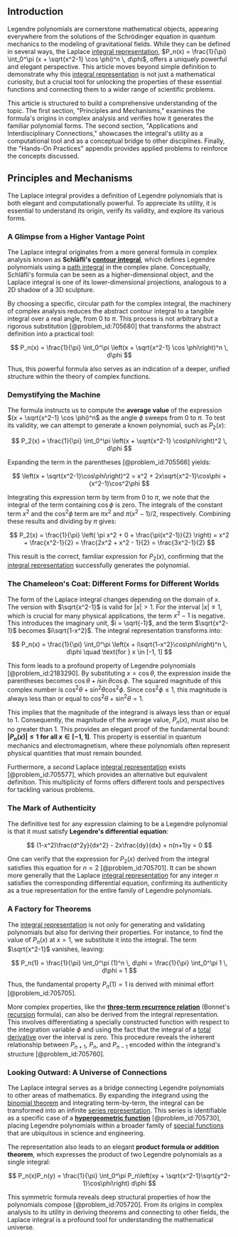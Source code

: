 ## Introduction
Legendre polynomials are cornerstone mathematical objects, appearing everywhere from the solutions of the Schrödinger equation in quantum mechanics to the modeling of gravitational fields. While they can be defined in several ways, the Laplace [integral representation](@article_id:197856), $P_n(x) = \frac{1}{\pi} \int_0^\pi (x + \sqrt{x^2-1} \cos \phi)^n \, d\phi$, offers a uniquely powerful and elegant perspective. This article moves beyond simple definition to demonstrate why this [integral representation](@article_id:197856) is not just a mathematical curiosity, but a crucial tool for unlocking the properties of these essential functions and connecting them to a wider range of scientific problems.

This article is structured to build a comprehensive understanding of the topic. The first section, "Principles and Mechanisms," examines the formula's origins in complex analysis and verifies how it generates the familiar polynomial forms. The second section, "Applications and Interdisciplinary Connections," showcases the integral's utility as a computational tool and as a conceptual bridge to other disciplines. Finally, the "Hands-On Practices" appendix provides applied problems to reinforce the concepts discussed.

## Principles and Mechanisms

The Laplace integral provides a definition of Legendre polynomials that is both elegant and computationally powerful. To appreciate its utility, it is essential to understand its origin, verify its validity, and explore its various forms.

### A Glimpse from a Higher Vantage Point

The Laplace integral originates from a more general formula in complex analysis known as **Schläfli's [contour integral](@article_id:164220)**, which defines Legendre polynomials using a [path integral](@article_id:142682) in the complex plane. Conceptually, Schläfli's formula can be seen as a higher-dimensional object, and the Laplace integral is one of its lower-dimensional projections, analogous to a 2D shadow of a 3D sculpture.

By choosing a specific, circular path for the complex integral, the machinery of complex analysis reduces the abstract contour integral to a tangible integral over a real angle, from $0$ to $\pi$. This process is not arbitrary but a rigorous substitution [@problem_id:705680] that transforms the abstract definition into a practical tool:

$$
P_n(x) = \frac{1}{\pi} \int_0^\pi \left(x + \sqrt{x^2-1} \cos \phi\right)^n \, d\phi
$$

Thus, this powerful formula also serves as an indication of a deeper, unified structure within the theory of complex functions.

### Demystifying the Machine

The formula instructs us to compute the **average value** of the expression $(x + \sqrt{x^2-1} \cos \phi)^n$ as the angle $\phi$ sweeps from $0$ to $\pi$. To test its validity, we can attempt to generate a known polynomial, such as $P_2(x)$:

$$
P_2(x) = \frac{1}{\pi} \int_0^\pi \left(x + \sqrt{x^2-1} \cos\phi\right)^2 \, d\phi
$$

Expanding the term in the parentheses [@problem_id:705566] yields:

$$
\left(x + \sqrt{x^2-1}\cos\phi\right)^2 = x^2 + 2x\sqrt{x^2-1}\cos\phi + (x^2-1)\cos^2\phi
$$

Integrating this expression term by term from $0$ to $\pi$, we note that the integral of the term containing $\cos\phi$ is zero. The integrals of the constant term $x^2$ and the $\cos^2\phi$ term are $\pi x^2$ and $\pi(x^2-1)/2$, respectively. Combining these results and dividing by $\pi$ gives:

$$
P_2(x) = \frac{1}{\pi} \left( \pi x^2 + 0 + \frac{\pi(x^2-1)}{2} \right) = x^2 + \frac{x^2-1}{2} = \frac{2x^2 + x^2 - 1}{2} = \frac{3x^2-1}{2}
$$

This result is the correct, familiar expression for $P_2(x)$, confirming that the [integral representation](@article_id:197856) successfully generates the polynomial.

### The Chameleon's Coat: Different Forms for Different Worlds

The form of the Laplace integral changes depending on the domain of $x$. The version with $\sqrt{x^2-1}$ is valid for $|x| > 1$. For the interval $|x| \leq 1$, which is crucial for many physical applications, the term $x^2-1$ is negative. This introduces the imaginary unit, $i = \sqrt{-1}$, and the term $\sqrt{x^2-1}$ becomes $i\sqrt{1-x^2}$. The integral representation transforms into:

$$
P_n(x) = \frac{1}{\pi} \int_0^\pi \left(x + i\sqrt{1-x^2}\cos\phi\right)^n \, d\phi \quad \text{for } x \in [-1, 1]
$$

This form leads to a profound property of Legendre polynomials [@problem_id:2183290]. By substituting $x = \cos\theta$, the expression inside the parentheses becomes $\cos\theta + i\sin\theta\cos\phi$. The squared magnitude of this complex number is $\cos^2\theta + \sin^2\theta \cos^2\phi$. Since $\cos^2\phi \leq 1$, this magnitude is always less than or equal to $\cos^2\theta + \sin^2\theta = 1$.

This implies that the magnitude of the integrand is always less than or equal to 1. Consequently, the magnitude of the average value, $P_n(x)$, must also be no greater than 1. This provides an elegant proof of the fundamental bound: **$|P_n(x)| \leq 1$ for all $x \in [-1, 1]$**. This property is essential in quantum mechanics and electromagnetism, where these polynomials often represent physical quantities that must remain bounded.

Furthermore, a *second* Laplace [integral representation](@article_id:197856) exists [@problem_id:705577], which provides an alternative but equivalent definition. This multiplicity of forms offers different tools and perspectives for tackling various problems.

### The Mark of Authenticity

The definitive test for any expression claiming to be a Legendre polynomial is that it must satisfy **Legendre's differential equation**:

$$
(1-x^2)\frac{d^2y}{dx^2} - 2x\frac{dy}{dx} + n(n+1)y = 0
$$

One can verify that the expression for $P_2(x)$ derived from the integral satisfies this equation for $n=2$ [@problem_id:705701]. It can be shown more generally that the Laplace [integral representation](@article_id:197856) for any integer $n$ satisfies the corresponding differential equation, confirming its authenticity as a true representation for the entire family of Legendre polynomials.

### A Factory for Theorems

The [integral representation](@article_id:197856) is not only for generating and validating polynomials but also for deriving their properties. For instance, to find the value of $P_n(x)$ at $x=1$, we substitute it into the integral. The term $\sqrt{x^2-1}$ vanishes, leaving:

$$
P_n(1) = \frac{1}{\pi} \int_0^\pi (1)^n \, d\phi = \frac{1}{\pi} \int_0^\pi 1 \, d\phi = 1
$$

Thus, the fundamental property $P_n(1)=1$ is derived with minimal effort [@problem_id:705705].

More complex properties, like the **[three-term recurrence relation](@article_id:176351)** (Bonnet's [recursion](@article_id:264202) formula), can also be derived from the integral representation. This involves differentiating a specially constructed function with respect to the integration variable $\phi$ and using the fact that the integral of a [total derivative](@article_id:137093) over the interval is zero. This procedure reveals the inherent relationship between $P_{n+1}$, $P_n$, and $P_{n-1}$ encoded within the integrand's structure [@problem_id:705760].

### Looking Outward: A Universe of Connections

The Laplace integral serves as a bridge connecting Legendre polynomials to other areas of mathematics. By expanding the integrand using the [binomial theorem](@article_id:276171) and integrating term-by-term, the integral can be transformed into an infinite [series representation](@article_id:175366). This series is identifiable as a specific case of a **[hypergeometric function](@article_id:202982)** [@problem_id:705730], placing Legendre polynomials within a broader family of [special functions](@article_id:142740) that are ubiquitous in science and engineering.

The representation also leads to an elegant **product formula or addition theorem**, which expresses the product of two Legendre polynomials as a single integral:

$$
P_n(x)P_n(y) = \frac{1}{\pi} \int_0^\pi P_n\left(xy + \sqrt{x^2-1}\sqrt{y^2-1}\cos\phi\right) d\phi
$$

This symmetric formula reveals deep structural properties of how the polynomials compose [@problem_id:705720]. From its origins in complex analysis to its utility in deriving theorems and connecting to other fields, the Laplace integral is a profound tool for understanding the mathematical universe.